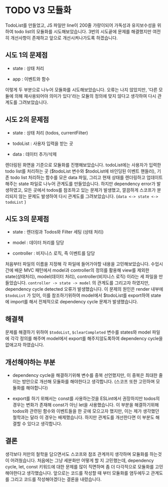 # TODO V3 모듈화

TodoList를 만들었고, JS 파일만 line이 200줄 가량이되어 가독성과 유지보수성을 위하여 todo list의 모듈화를 시도해보았습니다. 3번의 시도끝에 문제를 해결했지만 여전히 개선사항이 존재하고 앞으로 개선시켜나가도록 하겠습니다.

## 시도 1의 문제점

- state : 상태 처리

- app : 이벤트와 함수

이렇게 두 부분으로 나누어 모듈화를 시도해보았습니다. 오류는 나지 않았지만, '다른 모듈에 의해 재사용되어야 의미가 있다'라는 모듈의 정의에 맞지 않다고 생각하여 다시 관계도를 그려보았습니다.

## 시도 2의 문제점

- state : 상태 처리 (todos, currentFilter)

- todoList : 사용자 입력을 받는 곳

- data : 데이터 추가/삭제

렌더링된 화면을 기준으로 모듈화를 진행해보았습니다. todoList에는 사용자가 입력한 todo list를 처리하는 곳 ($todoList 변수와 $todoList에 바인딩된 이벤트 핸들러), 기존 todo list 처리하는 함수를 모은 data 파일, 그리고 현재 상태를 렌더링하고 업데이트해주는 state 파일로 나누어 관계도를 만들었습니다. 하지만 dependency error가 발생하였고, 모든 곳에서 todos를 참조하고 있는 문제가 발생했고, 깔끔하게 스코프가 분리되지 않는 문제도 발생하여 다시 관계도를 그려보았습니다. (`data <-> state <-> todoList` )

## 시도 3의 문제점

- state : 렌더링과 Todos와 Filter 세팅 (상태 처리)

- model : 데이터 처리를 담당

- controller : 비지니스 로직, 즉 이벤트를 담당

처음부터 파일의 이름을 지정해 각 파일에 들어가야할 내용을 고민해보았습니다. 수업시간에 배운 MVC 패턴에서 model과 controller의 정의를 활용해 view를 제외한 state(상태처리), model(데이터 처리), controller(비지니스 로직) 이라는 세 파일을 만들었습니다. `controller -> state -> model` 의 관계도를 그리고자 하였지만, dependency cycle detected 오류가 발생했습니다. 이 문제의 원인은 render 내부에 `$todoList` 가 있어, 이를 참조하기위하여 model에서 $todoList를 export하여 state 에 import를 해서 전체적으로 dependency cycle 문제가 발생했습니다.

## 해결책

문제를 해결하기 위하여 `$todoList`, `$clearCompleted` 변수를 states와 model 파일에 각각 정의를 해주며 model에서 export를 해주지않도록하여 dependency cycle을 없애고자 하였습니다.

## 개선해야하는 부분

- dependency cycle을 해결하기위해 변수를 중복 선언했지만, 이 중복은 최대한 줄이는 방안으로 개선해 모듈화를 해야한다고 생각합니다. (스코프 또한 고민하며 모듈화를 해야합니다)

- export를 하기 위해서는 const를 사용하는것을 ESLint에서 권장하지만 todos의 경우는 변화가 존재해 const가 아닌 let을 사용했습니다. 이 부분을 해결하기위해 todos와 관련된 함수와 이벤트들을 한 곳에 모으고자 했지만, 이는 제가 생각했던 철학과는 달라 이 경우는 배제했습니다. 하지만 관계도를 개선한다면 이 부분도 해결할 수 있다고 생각합니다.

## 결론

생각보다 저만의 철학을 담으면서도 스코프와 참조 관계까지 생각하며 모듈화를 하는것이 어려웠습니다. 처음에는 그냥 세분화만 어떻게 할 지 고민했는데, dependency cycle, let, const 키워드에 대한 문제를 많이 직면하며 좀 더 다각적으로 모듈화를 고민해야한다고 생각했습니다. 앞으로는 코드를 작성할 때 부터 모듈화를 염두에두고 관계도를 그리고 코드를 작성해야겠다는 결론을 내렸습니다.
